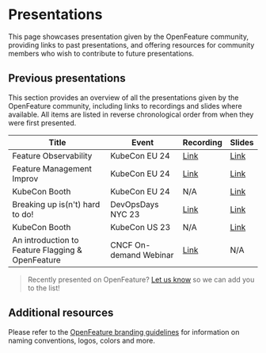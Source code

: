 # Presentations

This page showcases presentation given by the OpenFeature community, providing links to past presentations, and offering resources for community members who wish to contribute to future presentations.

## Previous presentations

This section provides an overview of all the presentations given by the OpenFeature community, including links to recordings and slides where available.
All items are listed in reverse chronological order from when they were first presented.

| Title                                             | Event                  | Recording                                                                                                           | Slides                                                                                      |
| ------------------------------------------------- | ---------------------- | ------------------------------------------------------------------------------------------------------------------- | ------------------------------------------------------------------------------------------- |
| Feature Observability                             | KubeCon EU 24          | [Link](https://www.youtube.com/watch?v=euYhIn4leW0)                                                                 | [Link](https://docs.google.com/presentation/d/1ZvW-6dZdfJCH9qEMKAWPCp6aTzt2Us65)            |
| Feature Management Improv                         | KubeCon EU 24          | [Link](https://www.youtube.com/watch?v=wkmryOXmVaw)                                                                 | [Link](https://docs.google.com/presentation/d/1aXp41SY7ChsYc728NXlo-vaX2Ekme1J5r9cmgwC5JYc) |
| KubeCon Booth                                     | KubeCon EU 24          | N/A                                                                                                                 | [Link](https://docs.google.com/presentation/d/1yu575WbbZRMXUwRMzgIQFgEEly2P8fnJ)                                                                                        |
| Breaking up is(n't) hard to do!                   | DevOpsDays NYC 23      | [Link](https://www.youtube.com/watch?v=_6B8-qEEyvo)                                                                 | [Link](https://docs.google.com/presentation/d/1bkHK6_CapZ-iPrhoLDZuOfolyxIx-_Xduq_hxBsvYVs) |
| KubeCon Booth                                     | KubeCon US 23          | N/A                                                                                                                 | [Link](https://docs.google.com/presentation/d/1ApvcVPf3NgV1Otv4B2VuoBYOwTSvyLD4pQz0M2xizds)                                                                                        |
| An introduction to Feature Flagging & OpenFeature | CNCF On-demand Webinar | [Link](https://www.cncf.io/online-programs/cncf-on-demand-webinar-an-introduction-to-feature-flagging-openfeature/) | N/A                                                                                         |

> Recently presented on OpenFeature? [Let us know](https://github.com/open-feature/community/issues/new) so we can add you to the list!

## Additional resources

Please refer to the [OpenFeature branding guidelines](./presentations.md) for information on naming conventions, logos, colors and more.

